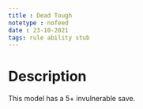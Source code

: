 ```yaml
---
title : Dead Tough
notetype : nofeed
date : 23-10-2021
tags: rule ability stub
---
```


# Description
This model has a 5+ invulnerable save.